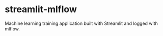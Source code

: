 # streamlit-mlflow
Machine learning training application built with Streamlit and logged with mlflow.
